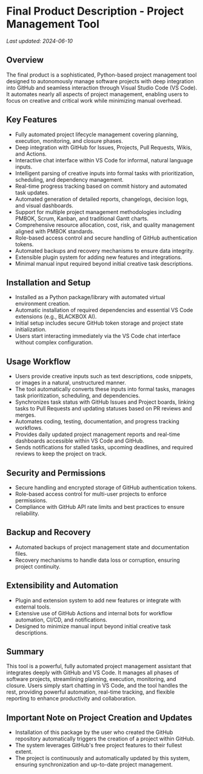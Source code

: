 # Final Product Description - Project Management Tool

_Last updated: 2024-06-10_

## Overview

The final product is a sophisticated, Python-based project management tool designed to autonomously manage software projects with deep integration into GitHub and seamless interaction through Visual Studio Code (VS Code). It automates nearly all aspects of project management, enabling users to focus on creative and critical work while minimizing manual overhead.

## Key Features

- Fully automated project lifecycle management covering planning, execution, monitoring, and closure phases.
- Deep integration with GitHub for Issues, Projects, Pull Requests, Wikis, and Actions.
- Interactive chat interface within VS Code for informal, natural language inputs.
- Intelligent parsing of creative inputs into formal tasks with prioritization, scheduling, and dependency management.
- Real-time progress tracking based on commit history and automated task updates.
- Automated generation of detailed reports, changelogs, decision logs, and visual dashboards.
- Support for multiple project management methodologies including PMBOK, Scrum, Kanban, and traditional Gantt charts.
- Comprehensive resource allocation, cost, risk, and quality management aligned with PMBOK standards.
- Role-based access control and secure handling of GitHub authentication tokens.
- Automated backups and recovery mechanisms to ensure data integrity.
- Extensible plugin system for adding new features and integrations.
- Minimal manual input required beyond initial creative task descriptions.

## Installation and Setup

- Installed as a Python package/library with automated virtual environment creation.
- Automatic installation of required dependencies and essential VS Code extensions (e.g., BLACKBOX AI).
- Initial setup includes secure GitHub token storage and project state initialization.
- Users start interacting immediately via the VS Code chat interface without complex configuration.

## Usage Workflow

- Users provide creative inputs such as text descriptions, code snippets, or images in a natural, unstructured manner.
- The tool automatically converts these inputs into formal tasks, manages task prioritization, scheduling, and dependencies.
- Synchronizes task status with GitHub Issues and Project boards, linking tasks to Pull Requests and updating statuses based on PR reviews and merges.
- Automates coding, testing, documentation, and progress tracking workflows.
- Provides daily updated project management reports and real-time dashboards accessible within VS Code and GitHub.
- Sends notifications for stalled tasks, upcoming deadlines, and required reviews to keep the project on track.

## Security and Permissions

- Secure handling and encrypted storage of GitHub authentication tokens.
- Role-based access control for multi-user projects to enforce permissions.
- Compliance with GitHub API rate limits and best practices to ensure reliability.

## Backup and Recovery

- Automated backups of project management state and documentation files.
- Recovery mechanisms to handle data loss or corruption, ensuring project continuity.

## Extensibility and Automation

- Plugin and extension system to add new features or integrate with external tools.
- Extensive use of GitHub Actions and internal bots for workflow automation, CI/CD, and notifications.
- Designed to minimize manual input beyond initial creative task descriptions.

## Summary

This tool is a powerful, fully automated project management assistant that integrates deeply with GitHub and VS Code. It manages all phases of software projects, streamlining planning, execution, monitoring, and closure. Users simply start chatting in VS Code, and the tool handles the rest, providing powerful automation, real-time tracking, and flexible reporting to enhance productivity and collaboration.

## Important Note on Project Creation and Updates

- Installation of this package by the user who created the GitHub repository automatically triggers the creation of a project within GitHub.
- The system leverages GitHub's free project features to their fullest extent.
- The project is continuously and automatically updated by this system, ensuring synchronization and up-to-date project management.
